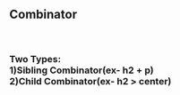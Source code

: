 <h2>Combinator</h2>
<br>

<h3>
Two Types: <br>
1)Sibling Combinator(ex- h2 + p) <br>
2)Child Combinator(ex- h2 > center) <br>
</h3>

